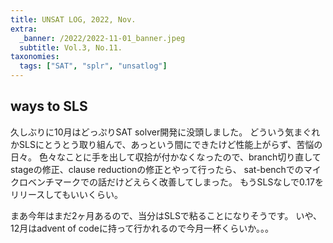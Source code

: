 ```yaml
---
title: UNSAT LOG, 2022, Nov.
extra:
  _banner: /2022/2022-11-01_banner.jpeg
  subtitle: Vol.3, No.11.
taxonomies:
  tags: ["SAT", "splr", "unsatlog"]
---
```

## ways to SLS

久しぶりに10月はどっぷりSAT solver開発に没頭しました。
どういう気まぐれかSLSにとうとう取り組んで、あっという間にできたけど性能上がらず、苦悩の日々。
色々なことに手を出して収拾が付かなくなったので、branch切り直してstageの修正、clause reductionの修正とやって行ったら、
sat-benchでのマイクロベンチマークでの話だけどえらく改善してしまった。
もうSLSなしで0.17をリリースしてもいいくらい。

まあ今年はまだ2ヶ月あるので、当分はSLSで粘ることになりそうです。
いや、12月はadvent of codeに持って行かれるので今月一杯くらいか。。。
